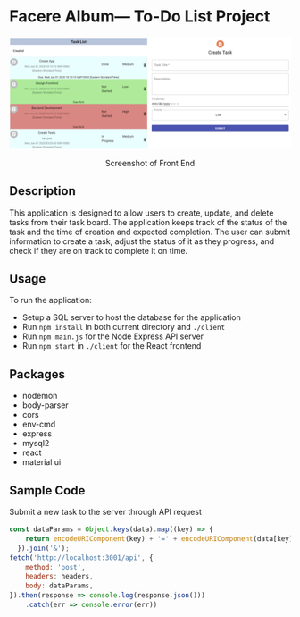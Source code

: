 # Facere Album— To-Do List Project 

![Home Screen](screenshot.PNG)
<center>Screenshot of Front End</center>

## Description
This application is designed to allow users to create, update, and delete tasks from their task board. The application keeps track of the status of the task and the time of creation and expected completion. The user can submit information to create a task, adjust the status of it as they progress, and check if they are on track to complete it on time.

## Usage
To run the application:
- Setup a SQL server to host the database for the application
- Run `npm install` in both current directory and `./client`
- Run `npm main.js` for the Node Express API server
- Run `npm start` in `./client` for the React frontend

## Packages
- nodemon
- body-parser
- cors
- env-cmd
- express
- mysql2
- react
- material ui

## Sample Code
Submit a new task to the server through API request

```js
const dataParams = Object.keys(data).map((key) => {
    return encodeURIComponent(key) + '=' + encodeURIComponent(data[key]);
  }).join('&');
fetch('http://localhost:3001/api', {
    method: 'post',
    headers: headers,
    body: dataParams,
}).then(response => console.log(response.json()))
    .catch(err => console.error(err))
```
